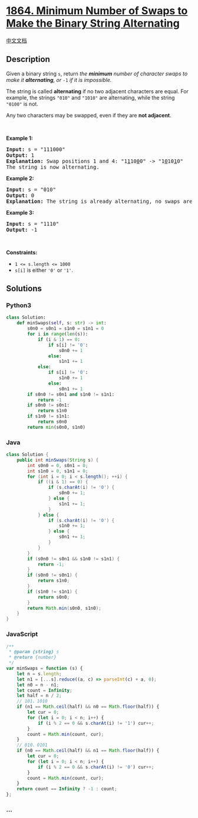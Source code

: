 # [1864. Minimum Number of Swaps to Make the Binary String Alternating](https://leetcode.com/problems/minimum-number-of-swaps-to-make-the-binary-string-alternating)

[中文文档](/solution/1800-1899/1864.Minimum%20Number%20of%20Swaps%20to%20Make%20the%20Binary%20String%20Alternating/README.md)

## Description

<p>Given a binary string <code>s</code>, return <em>the <strong>minimum</strong> number of character swaps to make it <strong>alternating</strong>, or </em><code>-1</code><em> if it is impossible.</em></p>

<p>The string is called <strong>alternating</strong> if no two adjacent characters are equal. For example, the strings <code>&quot;010&quot;</code> and <code>&quot;1010&quot;</code> are alternating, while the string <code>&quot;0100&quot;</code> is not.</p>

<p>Any two characters may be swapped, even if they are&nbsp;<strong>not adjacent</strong>.</p>

<p>&nbsp;</p>
<p><strong class="example">Example 1:</strong></p>

<pre>
<strong>Input:</strong> s = &quot;111000&quot;
<strong>Output:</strong> 1
<strong>Explanation:</strong> Swap positions 1 and 4: &quot;1<u>1</u>10<u>0</u>0&quot; -&gt; &quot;1<u>0</u>10<u>1</u>0&quot;
The string is now alternating.
</pre>

<p><strong class="example">Example 2:</strong></p>

<pre>
<strong>Input:</strong> s = &quot;010&quot;
<strong>Output:</strong> 0
<strong>Explanation:</strong> The string is already alternating, no swaps are needed.
</pre>

<p><strong class="example">Example 3:</strong></p>

<pre>
<strong>Input:</strong> s = &quot;1110&quot;
<strong>Output:</strong> -1
</pre>

<p>&nbsp;</p>
<p><strong>Constraints:</strong></p>

<ul>
	<li><code>1 &lt;= s.length &lt;= 1000</code></li>
	<li><code>s[i]</code> is either <code>&#39;0&#39;</code> or <code>&#39;1&#39;</code>.</li>
</ul>

## Solutions

<!-- tabs:start -->

### **Python3**

```python
class Solution:
    def minSwaps(self, s: str) -> int:
        s0n0 = s0n1 = s1n0 = s1n1 = 0
        for i in range(len(s)):
            if (i & 1) == 0:
                if s[i] != '0':
                    s0n0 += 1
                else:
                    s1n1 += 1
            else:
                if s[i] != '0':
                    s1n0 += 1
                else:
                    s0n1 += 1
        if s0n0 != s0n1 and s1n0 != s1n1:
            return -1
        if s0n0 != s0n1:
            return s1n0
        if s1n0 != s1n1:
            return s0n0
        return min(s0n0, s1n0)
```

### **Java**

```java
class Solution {
    public int minSwaps(String s) {
        int s0n0 = 0, s0n1 = 0;
        int s1n0 = 0, s1n1 = 0;
        for (int i = 0; i < s.length(); ++i) {
            if ((i & 1) == 0) {
                if (s.charAt(i) != '0') {
                    s0n0 += 1;
                } else {
                    s1n1 += 1;
                }
            } else {
                if (s.charAt(i) != '0') {
                    s1n0 += 1;
                } else {
                    s0n1 += 1;
                }
            }
        }
        if (s0n0 != s0n1 && s1n0 != s1n1) {
            return -1;
        }
        if (s0n0 != s0n1) {
            return s1n0;
        }
        if (s1n0 != s1n1) {
            return s0n0;
        }
        return Math.min(s0n0, s1n0);
    }
}
```

### **JavaScript**

```js
/**
 * @param {string} s
 * @return {number}
 */
var minSwaps = function (s) {
    let n = s.length;
    let n1 = [...s].reduce((a, c) => parseInt(c) + a, 0);
    let n0 = n - n1;
    let count = Infinity;
    let half = n / 2;
    // 101、1010
    if (n1 == Math.ceil(half) && n0 == Math.floor(half)) {
        let cur = 0;
        for (let i = 0; i < n; i++) {
            if (i % 2 == 0 && s.charAt(i) != '1') cur++;
        }
        count = Math.min(count, cur);
    }
    // 010、0101
    if (n0 == Math.ceil(half) && n1 == Math.floor(half)) {
        let cur = 0;
        for (let i = 0; i < n; i++) {
            if (i % 2 == 0 && s.charAt(i) != '0') cur++;
        }
        count = Math.min(count, cur);
    }
    return count == Infinity ? -1 : count;
};
```

### **...**

```

```

<!-- tabs:end -->
